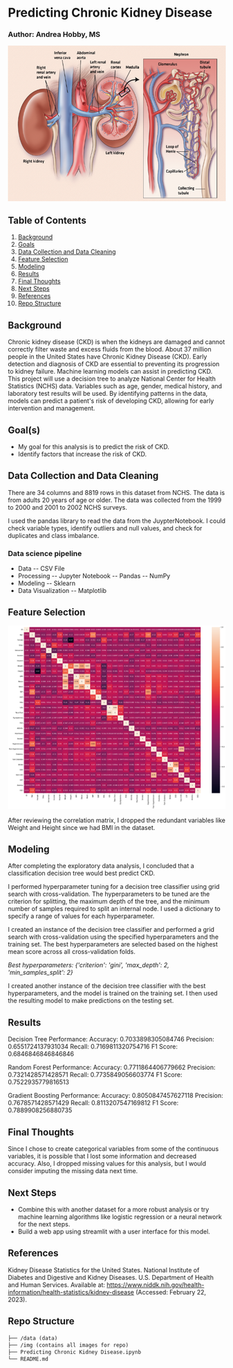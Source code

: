 # Predicting Chronic Kidney Disease 
### Author: Andrea Hobby, MS

![kidney](img/fnalkidney-comp_1087848275.png)

## Table of Contents
1. [Background](#background)
2. [Goals](#goals)
3. [Data Collection and Data Cleaning](#DataCollectionandDataCleaning)
4. [Feature Selection](#FeatureSelection)
5. [Modeling](#modeling)
6. [Results](#Results)
7. [Final Thoughts](#FinalThoughts)
8. [Next Steps](#NextSteps)
9. [References](#References)
10. [Repo Structure](#repo)


<a name="background"/>

## Background
Chronic kidney disease (CKD) is when the kidneys are damaged and cannot correctly filter waste and excess fluids from the blood. About 37 million people in the United States have Chronic Kidney Disease (CKD). Early detection and diagnosis of CKD are essential to preventing its progression to kidney failure. Machine learning models can assist in predicting CKD. This project will use a decision tree to analyze National Center for Health Statistics (NCHS) data. Variables such as age, gender, medical history, and laboratory test results will be used. By identifying patterns in the data, models can predict a patient's risk of developing CKD, allowing for early intervention and management. 

<a name="goals"/>

## Goal(s)
- My goal for this analysis is to predict the risk of CKD. 
- Identify factors that increase the risk of CKD. 

<a name="DataCollectionandDataCleaning"/>

## Data Collection and Data Cleaning
There are 34 columns and 8819 rows in this dataset from NCHS. The data is from adults 20 years of age or older. 
The data was collected from the 1999 to 2000 and 2001 to 2002 NCHS surveys.

I used the pandas library to read the data from the JuypterNotebook.  I could check variable types, identify outliers and null values, and check for duplicates and class imbalance.

### Data science pipeline 
- Data
-- CSV File
- Processing
-- Jupyter Notebook
-- Pandas
-- NumPy
- Modeling
-- Sklearn
- Data Visualization
-- Matplotlib

<a name="FeatureSelection"/>

## Feature Selection

![corr](img/correlation%20matrix.png)


After reviewing the correlation matrix, I dropped the redundant variables like Weight and Height since we had BMI in the dataset. 

<a name="modeling"/>

## Modeling
After completing the exploratory data analysis, I concluded that a classification decision tree would best predict CKD. 

I performed hyperparameter tuning for a decision tree classifier using grid search with cross-validation. The hyperparameters to be tuned are the criterion for splitting, the maximum depth of the tree, and the minimum number of samples required to split an internal node. I used a dictionary to specify a range of values for each hyperparameter.

I created an instance of the decision tree classifier and performed a grid search with cross-validation using the specified hyperparameters and the training set. The best hyperparameters are selected based on the highest mean score across all cross-validation folds.

_Best hyperparameters:  {'criterion': 'gini', 'max_depth': 2, 'min_samples_split': 2}_

I created another instance of the decision tree classifier with the best hyperparameters, and the model is trained on the training set. I then used the resulting model to make predictions on the testing set.


<a name="Results"/>

## Results
Decision Tree Performance:
Accuracy: 0.7033898305084746
Precision: 0.6551724137931034
Recall: 0.7169811320754716
F1 Score: 0.6846846846846846

Random Forest Performance:
Accuracy: 0.7711864406779662
Precision: 0.7321428571428571
Recall: 0.7735849056603774
F1 Score: 0.7522935779816513

Gradient Boosting Performance:
Accuracy: 0.8050847457627118
Precision: 0.7678571428571429
Recall: 0.8113207547169812
F1 Score: 0.7889908256880735



<a name="FinalThoughts"/>

## Final Thoughts
Since I chose to create categorical variables from some of the continuous variables, it is possible that I lost some information and decreased accuracy. 
Also, I dropped missing values for this analysis, but I would consider imputing the missing data next time. 

<a name="NextSteps"/>

## Next Steps
- Combine this with another dataset for a more robust analysis or try machine learning algorithms like logistic regression or a neural network for the next steps. 
- Build a web app using streamlit with a user interface for this model. 

<a name="References"/>

## References
Kidney Disease Statistics for the United States. National Institute of Diabetes and Digestive and Kidney Diseases. U.S. Department of Health and Human Services. Available at: https://www.niddk.nih.gov/health-information/health-statistics/kidney-disease (Accessed: February 22, 2023). 

<a name="repo"/>

## Repo Structure
```
├── /data (data)
├── /img (contains all images for repo)
├── Predicting Chronic Kidney Disease.ipynb
└── README.md

